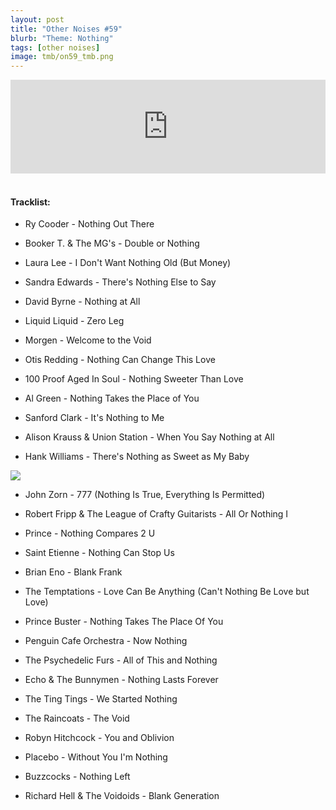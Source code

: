 ```yaml
---
layout: post
title: "Other Noises #59"
blurb: "Theme: Nothing"
tags: [other noises]
image: tmb/on59_tmb.png
---
```


<iframe scrolling="no" id="hearthis_at_track_4281951" width="100%" height="150" src="https://hearthis.at/embed/4281951/transparent_black/?hcolor=&color=&style=2&block_size=2&block_space=1&background=1&waveform=0&cover=0&autoplay=0&css=" frameborder="0" allowtransparency allow="autoplay"><p>Listen to <a href="https://hearthis.at/zerocc/other-noises-59-16120-nothing/" target="_blank">Other Noises #59 (16/1/20) - NOTHING</a> <span>by</span><a href="https://hearthis.at/zerocc/" target="_blank" > Zero</a> <span>on</span> <a href="https://hearthis.at/" target="_blank">hearthis.at</a></p></iframe>
&nbsp;

#### Tracklist:

- Ry Cooder - Nothing Out There

- Booker T. & The MG's - Double or Nothing
- Laura Lee - I Don't Want Nothing Old (But Money)
- Sandra Edwards - There's Nothing Else to Say

- David Byrne - Nothing at All
- Liquid Liquid - Zero Leg
- Morgen - Welcome to the Void

- Otis Redding - Nothing Can Change This Love
- 100 Proof Aged In Soul - Nothing Sweeter Than Love
- Al Green - Nothing Takes the Place of You

- Sanford Clark - It's Nothing to Me
- Alison Krauss & Union Station - When You Say Nothing at All
- Hank Williams - There's Nothing as Sweet as My Baby

![](https://lh3.googleusercontent.com/ZO7D8kNcTA3INgfdD4mkvajPI3gLN2lY2IR5FjHzv261jMBddO67THVBoV4ZYj3rFv0E0tlePOB9eV-bgaBBxi-yKVB1EDQtT0MMV20HYcKTrASdConcJ2L6IiVVUlLRHkDVfvoDMXbQAPEi1U2JzvFNy6Stx-KPrhjH3vB549nRzzZq1uZEvW_f8hmlRIWWNQrynU2yJpJmwKZ7sApcKkep97NyS8JmMVBs262XabMhQUFWcKbkQi6FomPHnKsmCOkfhCmGRW367r_5dtfQ2t1OfQHxQ8DrvRz-GmL7mxfRajg8j1LoNr8FJiE9n86cf_d3BjYr6N2UQn9KJy1MdUWTIEOw9jYtb8zt-LGyd0uWgPRHMPlqq3LRqa_ZTb22pqwMP3GcDk6-JVx5c_H5TYk-b2dc3XCU-7znBXcc_PCyg7RKl6z66MPQxRrAiQY3uDCs2bKHw8j5XyDywKuO2LBpIeUhSGhYWiZyB-eqTo1FF4zoAZaRoPsxSMsVOae7B8I4PpHHu5bPW1suHRqsepTdYDuZy7lEe2yD-MnbfdnSTLVhOwtVw0b8t7zbfq9XJMKUkofaAgdCmfu61L_TGwUnxn5K1UtrYs7j2TIboobrF7bRmIBEda-s7mnooIqdNwhGi8NQWgLxN4ojE4bkjvSoKP_PteF-A86fn6IKEkWyjAU=s600-no)

- John Zorn - 777 (Nothing Is True, Everything Is Permitted)
- Robert Fripp & The League of Crafty Guitarists - All Or Nothing I

- Prince - Nothing Compares 2 U
- Saint Etienne - Nothing Can Stop Us
- Brian Eno - Blank Frank

- The Temptations - Love Can Be Anything (Can't Nothing Be Love but Love)
- Prince Buster - Nothing Takes The Place Of You

- Penguin Cafe Orchestra - Now Nothing
- The Psychedelic Furs - All of This and Nothing
- Echo & The Bunnymen - Nothing Lasts Forever

- The Ting Tings - We Started Nothing
- The Raincoats - The Void
- Robyn Hitchcock - You and Oblivion

- Placebo - Without You I'm Nothing
- Buzzcocks - Nothing Left

- Richard Hell & The Voidoids - Blank Generation
